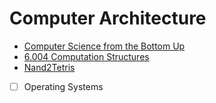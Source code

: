 # Computer Architecture

- [Computer Science from the Bottom Up](https://www.bottomupcs.com/)
- [6.004 Computation Structures](https://computationstructures.org/index.html)
- [Nand2Tetris](https://www.nand2tetris.org/)

- [ ] Operating Systems
